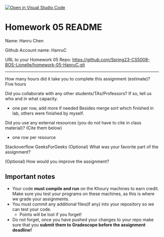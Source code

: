 [![Open in Visual Studio Code](https://classroom.github.com/assets/open-in-vscode-c66648af7eb3fe8bc4f294546bfd86ef473780cde1dea487d3c4ff354943c9ae.svg)](https://classroom.github.com/online_ide?assignment_repo_id=10042219&assignment_repo_type=AssignmentRepo)
# Homework 05 README

Name: Hanru Chen

Github Account name: HanruC

URL to your Homework 05 Repo: https://github.com/Spring23-CS5008-BOS-Lionelle/homework-05-HanruC.git 

---

How many hours did it take you to complete this assignment (estimate)? Five hours 

Did you collaborate with any other students/TAs/Professors? If so, tell us who and in what capacity.  
- one per row, add more if needed
Besides merge sort which finished in lab, others were finished by myself. 

Did you use any external resources (you do not have to cite in class material)? (Cite them below)  
- one row per resource

Stackoverflow
GeeksForGeeks 
(Optional) What was your favorite part of the assignment? 

(Optional) How would you improve the assignment? 



## Important notes

* Your code **must compile and run** on the Khoury machines to earn credit. Make sure you test your programs on these machines, as this is where we grade your assignments.
* You must commit any additional files(if any) into your repository so we can test your code.
  * Points will be lost if you forget!
* Do not forget, once you have pushed your changes to your repo make sure that you **submit them to Gradescope before the assignment deadline!**

